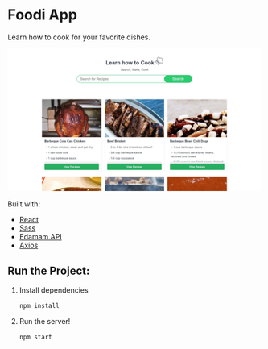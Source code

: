 # Foodi App

Learn how to cook for your favorite dishes.

![demo](https://github.com/Vince-vegas/Foodi/blob/master/public/foodi.jpg)


Built with:

- [React](https://reactjs.org/)
- [Sass](https://sass-lang.com/)
- [Edamam API](https://www.edamam.com/)
- [Axios](https://github.com/axios/axios)

## Run the Project:

1. Install dependencies

   ```bash
   npm install
   ```

2. Run the server!

   ```bash
   npm start
   ```
